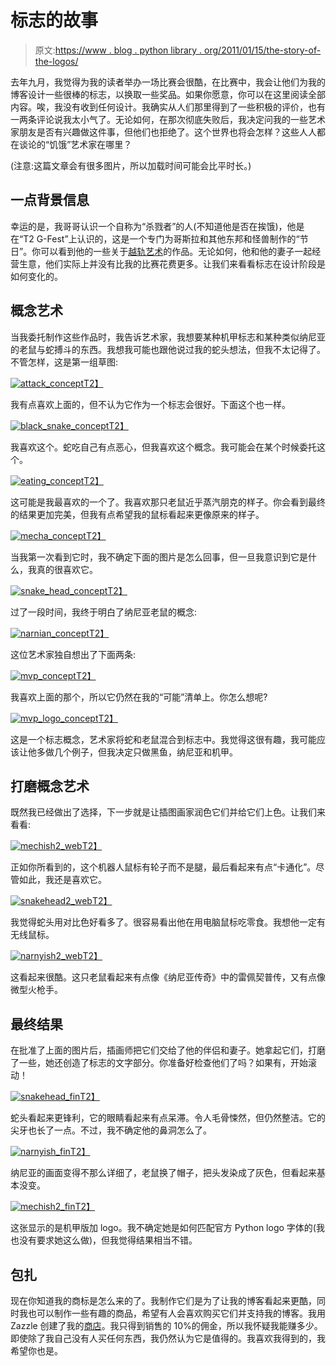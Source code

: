# 标志的故事

> 原文:[https://www . blog . python library . org/2011/01/15/the-story-of-the-logos/](https://www.blog.pythonlibrary.org/2011/01/15/the-story-of-the-logos/)

去年九月，我觉得为我的读者举办一场比赛会很酷，在比赛中，我会让他们为我的博客设计一些很棒的标志，以换取一些奖品。如果你愿意，你可以在这里阅读全部内容。唉，我没有收到任何设计。我确实从人们那里得到了一些积极的评价，也有一两条评论说我太小气了。无论如何，在那次彻底失败后，我决定问我的一些艺术家朋友是否有兴趣做这件事，但他们也拒绝了。这个世界也将会怎样？这些人人都在谈论的“饥饿”艺术家在哪里？

(注意:这篇文章会有很多图片，所以加载时间可能会比平时长。)

## 一点背景信息

幸运的是，我哥哥认识一个自称为“杀戮者”的人(不知道他是否在挨饿)，他是在“T2 G-Fest”上认识的，这是一个专门为哥斯拉和其他东邦和怪兽制作的“节日”。你可以看到他的一些关于[越轨艺术](http://thekillustrator.deviantart.com/)的作品。无论如何，他和他的妻子一起经营生意，他们实际上并没有比我的比赛花费更多。让我们来看看标志在设计阶段是如何变化的。

## 概念艺术

当我委托制作这些作品时，我告诉艺术家，我想要某种机甲标志和某种类似纳尼亚的老鼠与蛇搏斗的东西。我想我可能也跟他说过我的蛇头想法，但我不太记得了。不管怎样，这是第一组草图:

[![](../Images/6018246780385bfd8bf633e33abdc289.png "attack_concept")T2】](https://www.blog.pythonlibrary.org/wp-content/uploads/2011/01/attack_concept.png)

我有点喜欢上面的，但不认为它作为一个标志会很好。下面这个也一样。

[![](../Images/4909a5dec6beed82437077dbad32a6b7.png "black_snake_concept")T2】](https://www.blog.pythonlibrary.org/wp-content/uploads/2011/01/black_snake_concept.png)

我喜欢这个。蛇吃自己有点恶心，但我喜欢这个概念。我可能会在某个时候委托这个。

[![](../Images/db4fd5d4dd7cd1dfd3669e47e7833970.png "eating_concept")T2】](https://www.blog.pythonlibrary.org/wp-content/uploads/2011/01/eating_concept.png)

这可能是我最喜欢的一个了。我喜欢那只老鼠近乎蒸汽朋克的样子。你会看到最终的结果更加完美，但我有点希望我的鼠标看起来更像原来的样子。

[![](../Images/898e94af3ce681153a5d5ab5e5762d8a.png "mecha_concept")T2】](https://www.blog.pythonlibrary.org/wp-content/uploads/2011/01/mecha_concept.png)

当我第一次看到它时，我不确定下面的图片是怎么回事，但一旦我意识到它是什么，我真的很喜欢它。

[![](../Images/14adf4cb11ea5b16b9e91fdd0f2d6f87.png "snake_head_concept")T2】](https://www.blog.pythonlibrary.org/wp-content/uploads/2011/01/snake_head_concept.png)

过了一段时间，我终于明白了纳尼亚老鼠的概念:

[![](../Images/c8438a69eee936c26493a3949255b2f5.png "narnian_concept")T2】](https://www.blog.pythonlibrary.org/wp-content/uploads/2011/01/narnian_concept.png)

这位艺术家独自想出了下面两条:

[![](../Images/02e0f167078ffcc05bc53692703a0614.png "mvp_concept")T2】](https://www.blog.pythonlibrary.org/wp-content/uploads/2011/01/mvp_concept.png)

我喜欢上面的那个，所以它仍然在我的“可能”清单上。你怎么想呢?

[![](../Images/4680284bf3de31e803a197646d45ae97.png "mvp_logo_concept")T2】](https://www.blog.pythonlibrary.org/wp-content/uploads/2011/01/mvp_logo_concept.png)

这是一个标志概念，艺术家将蛇和老鼠混合到标志中。我觉得这很有趣，我可能应该让他多做几个例子，但我决定只做黑鱼，纳尼亚和机甲。

## 打磨概念艺术

既然我已经做出了选择，下一步就是让插图画家润色它们并给它们上色。让我们来看看:

[![](../Images/14df1c301c0536d88761edf7c5960a61.png "mechish2_web")T2】](https://www.blog.pythonlibrary.org/wp-content/uploads/2011/01/mechish2_web.png)

正如你所看到的，这个机器人鼠标有轮子而不是腿，最后看起来有点“卡通化”。尽管如此，我还是喜欢它。

[![](../Images/60bce536b79a1b6988f7932535b51557.png "snakehead2_web")T2】](https://www.blog.pythonlibrary.org/wp-content/uploads/2011/01/snakehead2_web.png)

我觉得蛇头用对比色好看多了。很容易看出他在用电脑鼠标吃零食。我想他一定有无线鼠标。

[![](../Images/6e0ca6dded46f6d8c1f027bc2cbfb61e.png "narnyish2_web")T2】](https://www.blog.pythonlibrary.org/wp-content/uploads/2011/01/narnyish2_web.png)

这看起来很酷。这只老鼠看起来有点像《纳尼亚传奇》中的雷佩契普传，又有点像微型火枪手。

## 最终结果

在批准了上面的图片后，插画师把它们交给了他的伴侣和妻子。她拿起它们，打磨了一些，她还创造了标志的文字部分。你准备好检查他们了吗？如果有，开始滚动！

[![](../Images/f0f2b3d31cbb933996b4889e81ecff21.png "snakehead_fin")T2】](https://www.blog.pythonlibrary.org/wp-content/uploads/2011/01/snakehead_fin.png)

蛇头看起来更锋利，它的眼睛看起来有点呆滞。令人毛骨悚然，但仍然整洁。它的尖牙也长了一点。不过，我不确定他的鼻洞怎么了。

[![](../Images/3e4e7f11f7b6adf0aad96c657aecc738.png "narnyish_fin")T2】](https://www.blog.pythonlibrary.org/wp-content/uploads/2011/01/narnyish_fin.jpg)

纳尼亚的画面变得不那么详细了，老鼠换了帽子，把头发染成了灰色，但看起来基本没变。

[![](../Images/0cec5747f07af414b87bd30a332e3409.png "mechish2_fin")T2】](https://www.blog.pythonlibrary.org/wp-content/uploads/2011/01/mechish2_fin.png)

这张显示的是机甲版加 logo。我不确定她是如何匹配官方 Python logo 字体的(我也没有要求她这么做)，但我觉得结果相当不错。

## 包扎

现在你知道我的商标是怎么来的了。我制作它们是为了让我的博客看起来更酷，同时我也可以制作一些有趣的商品，希望有人会喜欢购买它们并支持我的博客。我用 Zazzle 创建了我的[商店](http://www.zazzle.com/mousevspython)。我只得到销售的 10%的佣金，所以我怀疑我能赚多少。即使除了我自己没有人买任何东西，我仍然认为它是值得的。我喜欢我得到的，我希望你也是。